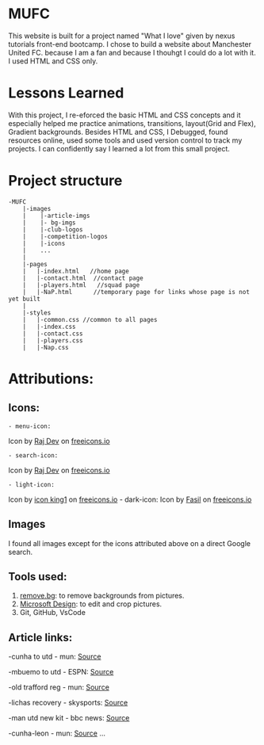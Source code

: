 # MUFC
This website is built for a project named "What I love" given by nexus tutorials front-end bootcamp. I chose to build a website about Manchester United FC. because I am a fan and because I thouhgt I could do a lot with it. I used HTML and CSS only. 

# Lessons Learned
With this project, I re-eforced the basic HTML and CSS concepts and it especially helped me practice animations, transitions, layout(Grid and Flex), Gradient backgrounds. Besides HTML and CSS, I Debugged, found resources online, used some tools and used version control to track my projects. I can confidently say I learned a lot from this small project.

# Project structure
    -MUFC
        |-images
        |    |-article-imgs
        |    |- bg-imgs
        |    |-club-logos
        |    |-competition-logos
        |    |-icons
        |    ...
        |
        |-pages
        |   |-index.html   //home page
        |   |-contact.html  //contact page
        |   |-players.html   //squad page
        |   |-NaP.html      //temporary page for links whose page is not yet built
        |
        |-styles
        |   |-common.css //common to all pages 
        |   |-index.css
        |   |-contact.css
        |   |-players.css
        |   |-Nap.css

# Attributions:

## Icons:
    - menu-icon: 
Icon by <a class="link_pro" href="https://freeicons.io/business-and-online-icons/menu-icon-icon">Raj Dev</a> on <a href="https://freeicons.io">freeicons.io</a>

    - search-icon: 
Icon by <a class="link_pro" href="https://freeicons.io/documents-icons/icon-search-icon-7380">Raj Dev</a> on <a href="https://freeicons.io">freeicons.io</a>

    - light-icon: 
Icon by <a class="link_pro" href="https://freeicons.io/basic-ui-elements-2/sun-icon-1171">icon king1</a> on <a href="https://freeicons.io">freeicons.io</a>
    - dark-icon:
Icon by <a class="link_pro" href="https://freeicons.io/free-mobile-app-icons/moon-icon-21462">Fasil</a> on <a href="https://freeicons.io">freeicons.io</a>

## Images
I found all images except for the icons attributed above on a direct Google search.

## Tools used:
1. <a href="https://www.remove.bg/">remove.bg</a>: to remove backgrounds from pictures.
2. <a href="https://designer.microsoft.com/">Microsoft Design</a>: to edit and crop pictures.
3. Git, GitHub, VsCode

## Article links:

-cunha to utd - mun: <a href="https://www.manutd.com/en/news/detail/matheus-cunha-signs-for-man-utd-from-wolves">Source</a>

-mbuemo to utd - ESPN: <a href="https://www.espn.com/soccer/story/_/id/45768381/man-united-transfers-deal-agreed-bryan-mbeumo-sources">Source</a>

-old trafford reg - mun: <a href="https://www.manutd.com/en/news/detail/old-trafford-regeneration-task-force-update-on-17-january-2025">Source</a>

-lichas recovery - skysports: <a href="https://www.skysports.com/football/news/11095/13380428/man-utd-defender-lisandro-martinez-working-hard-to-return-from-injury-as-early-as-possible-next-season">Source</a>

-man utd new kit - bbc news: <a href="https://www.bbc.com/sport/football/articles/c626ynk3dk6o">Source</a>

-cunha-leon - mun: <a href="https://www.manutd.com/en/news/detail/how-did-matheus-cunha-and-diego-leon-do-in-first-game-for-man-utd">Source</a>
...